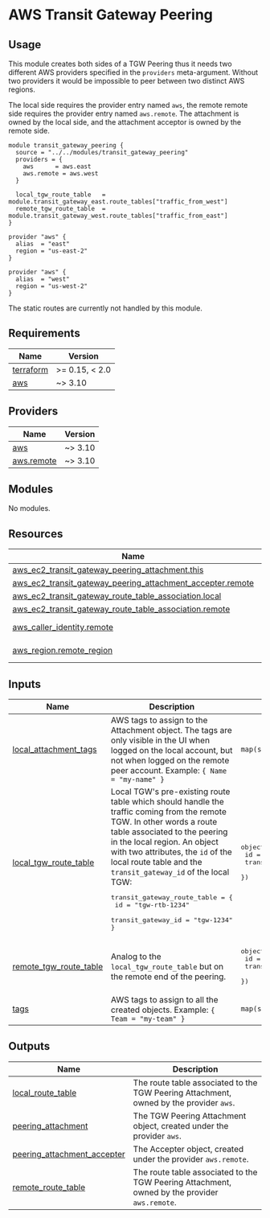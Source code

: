 # AWS Transit Gateway Peering

## Usage

This module creates both sides of a TGW Peering thus it needs two different AWS providers specified in the `providers` meta-argument.
Without two providers it would be impossible to peer between two distinct AWS regions.

The local side requires the provider entry named `aws`, the remote remote side requires the provider entry named `aws.remote`. The attachment
is owned by the local side, and the attachment acceptor is owned by the remote side.

```hcl2
module transit_gateway_peering {
  source = "../../modules/transit_gateway_peering"
  providers = {
    aws      = aws.east
    aws.remote = aws.west
  }

  local_tgw_route_table   = module.transit_gateway_east.route_tables["traffic_from_west"]
  remote_tgw_route_table  = module.transit_gateway_west.route_tables["traffic_from_east"]
}

provider "aws" {
  alias  = "east"
  region = "us-east-2"
}

provider "aws" {
  alias  = "west"
  region = "us-west-2"
}
```

The static routes are currently not handled by this module.

<!-- BEGINNING OF PRE-COMMIT-TERRAFORM DOCS HOOK -->
## Requirements

| Name | Version |
|------|---------|
| <a name="requirement_terraform"></a> [terraform](#requirement\_terraform) | >= 0.15, < 2.0 |
| <a name="requirement_aws"></a> [aws](#requirement\_aws) | ~> 3.10 |

## Providers

| Name | Version |
|------|---------|
| <a name="provider_aws"></a> [aws](#provider\_aws) | ~> 3.10 |
| <a name="provider_aws.remote"></a> [aws.remote](#provider\_aws.remote) | ~> 3.10 |

## Modules

No modules.

## Resources

| Name | Type |
|------|------|
| [aws_ec2_transit_gateway_peering_attachment.this](https://registry.terraform.io/providers/hashicorp/aws/latest/docs/resources/ec2_transit_gateway_peering_attachment) | resource |
| [aws_ec2_transit_gateway_peering_attachment_accepter.remote](https://registry.terraform.io/providers/hashicorp/aws/latest/docs/resources/ec2_transit_gateway_peering_attachment_accepter) | resource |
| [aws_ec2_transit_gateway_route_table_association.local](https://registry.terraform.io/providers/hashicorp/aws/latest/docs/resources/ec2_transit_gateway_route_table_association) | resource |
| [aws_ec2_transit_gateway_route_table_association.remote](https://registry.terraform.io/providers/hashicorp/aws/latest/docs/resources/ec2_transit_gateway_route_table_association) | resource |
| [aws_caller_identity.remote](https://registry.terraform.io/providers/hashicorp/aws/latest/docs/data-sources/caller_identity) | data source |
| [aws_region.remote_region](https://registry.terraform.io/providers/hashicorp/aws/latest/docs/data-sources/region) | data source |

## Inputs

| Name | Description | Type | Default | Required |
|------|-------------|------|---------|:--------:|
| <a name="input_local_attachment_tags"></a> [local\_attachment\_tags](#input\_local\_attachment\_tags) | AWS tags to assign to the Attachment object. The tags are only visible in the UI when logged on the local account, but not when logged on the remote peer account. Example: `{ Name = "my-name" }` | `map(string)` | `{}` | no |
| <a name="input_local_tgw_route_table"></a> [local\_tgw\_route\_table](#input\_local\_tgw\_route\_table) | Local TGW's pre-existing route table which should handle the traffic coming from the remote TGW. In other words a route table associated to the peering in the local region. An object with two attributes, the `id` of the local route table and the `transit_gateway_id` of the local TGW:<pre>transit_gateway_route_table = {<br>  id                 = "tgw-rtb-1234"<br>  transit_gateway_id = "tgw-1234"<br>}</pre> | <pre>object({<br>    id                 = string<br>    transit_gateway_id = string<br>  })</pre> | n/a | yes |
| <a name="input_remote_tgw_route_table"></a> [remote\_tgw\_route\_table](#input\_remote\_tgw\_route\_table) | Analog to the `local_tgw_route_table` but on the remote end of the peering. | <pre>object({<br>    id                 = string<br>    transit_gateway_id = string<br>  })</pre> | n/a | yes |
| <a name="input_tags"></a> [tags](#input\_tags) | AWS tags to assign to all the created objects. Example: `{ Team = "my-team" }` | `map(string)` | `{}` | no |

## Outputs

| Name | Description |
|------|-------------|
| <a name="output_local_route_table"></a> [local\_route\_table](#output\_local\_route\_table) | The route table associated to the TGW Peering Attachment, owned by the provider `aws`. |
| <a name="output_peering_attachment"></a> [peering\_attachment](#output\_peering\_attachment) | The TGW Peering Attachment object, created under the provider `aws`. |
| <a name="output_peering_attachment_accepter"></a> [peering\_attachment\_accepter](#output\_peering\_attachment\_accepter) | The Accepter object, created under the provider `aws.remote`. |
| <a name="output_remote_route_table"></a> [remote\_route\_table](#output\_remote\_route\_table) | The route table associated to the TGW Peering Attachment, owned by the provider `aws.remote`. |
<!-- END OF PRE-COMMIT-TERRAFORM DOCS HOOK -->
